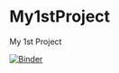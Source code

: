 # My1stProject
My 1st Project

[![Binder](https://mybinder.org/badge_logo.svg)](https://mybinder.org/v2/gh/chrishsh/My1stProject/main?urlpath=https%3A%2F%2Fgithub.com%2Fchrishsh%2FMy1stProject%2Fblob%2Fmain%2Fzillow-prop-analysis.ipynb)
